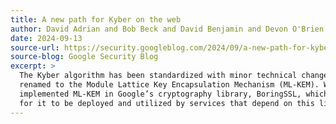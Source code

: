 ```yaml
---
title: A new path for Kyber on the web
author: David Adrian and Bob Beck and David Benjamin and Devon O'Brien
date: 2024-09-13
source-url: https://security.googleblog.com/2024/09/a-new-path-for-kyber-on-web.html
source-blog: Google Security Blog
excerpt: >
  The Kyber algorithm has been standardized with minor technical changes and
  renamed to the Module Lattice Key Encapsulation Mechanism (ML-KEM). We have
  implemented ML-KEM in Google’s cryptography library, BoringSSL, which allows
  for it to be deployed and utilized by services that depend on this library.
---
```

